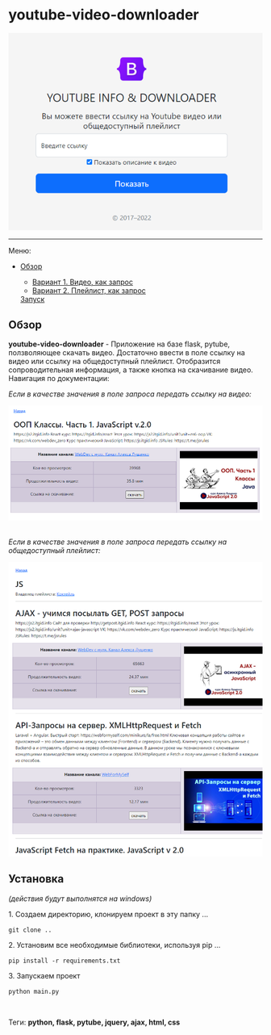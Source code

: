 # youtube-video-downloader
<p align='center'><img src='https://github.com/Donsky1/youtube-video-downloader/blob/master/images/main.png'></p>

<hr>
Меню:
<ul>
  <li><a href='#overview'>Обзор</a></li>
  <ul>
      <li><a href='#video'>Вариант 1. Видео, как запрос</a></li>
      <li><a href='#playlist'>Вариант 2. Плейлист, как запрос</a></li>
    </ul
  <li><a href='#installation'>Запуск</a></li>
</ul>

<h2 id='overview'>Обзор</h2>
<p><b>youtube-video-downloader</b> - Приложение на базе flask, pytube, ползволяющее скачать видео. Достаточно ввести в поле ссылку на видео или ссылку на общедоступный плейлист. Отобразится сопроводительная информация, а также кнопка на скачивание видео.
Навигация по документации:</p>

<i id='video'>Если в качестве значения в поле запроса передать ссылку на видео: </i>
<p align='center'><img src='https://github.com/Donsky1/youtube-video-downloader/blob/master/images/video.png'></p>

<br>
<i id='playlist'>Если в качестве значения в поле запроса передать ссылку на общедоступный плейлист: </i>
<p align='center'><img src='https://github.com/Donsky1/youtube-video-downloader/blob/master/images/playlist.png'></p>

<h2 id='installation'>Установка</h2><i>(действия будут выполнятся на windows)</i>
<p>1. Создаем директорию, клонируем проект в эту папку ... <p>

```
git clone ..
```
<p>2. Установим все необходимые библиотеки, используя pip ... <p>
  
```pip
pip install -r requirements.txt
```
<p>3. Запускаем проект<p>

  ```
python main.py
```

<br>
<p id='tags'>Теги: <b>python, flask, pytube, jquery, ajax, html, css</b></p>

